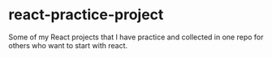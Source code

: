 # react-practice-project
Some of my React projects that I have practice and collected in one repo for others who want to start with react.



